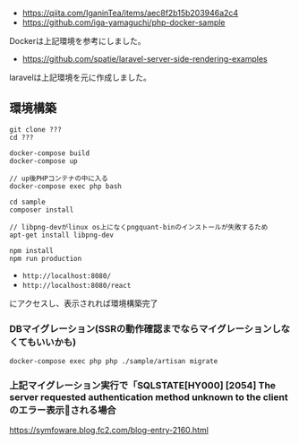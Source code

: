 * https://qiita.com/IganinTea/items/aec8f2b15b203946a2c4
* https://github.com/iga-yamaguchi/php-docker-sample

Dockerは上記環境を参考にしました。

* https://github.com/spatie/laravel-server-side-rendering-examples

laravelは上記環境を元に作成しました。


## 環境構築
```
git clone ???
cd ???

docker-compose build
docker-compose up

// up後PHPコンテナの中に入る
docker-compose exec php bash

cd sample
composer install

// libpng-devがlinux os上になくpngquant-binのインストールが失敗するため
apt-get install libpng-dev

npm install
npm run production
```

* `http://localhost:8080/`
* `http://localhost:8080/react`


にアクセスし、表示されれば環境構築完了


### DBマイグレーション(SSRの動作確認までならマイグレーションしなくてもいいかも)
```
docker-compose exec php php ./sample/artisan migrate
```


### 上記マイグレーション実行で「SQLSTATE[HY000] [2054] The server requested authentication method unknown to the client のエラー表示される場合

https://symfoware.blog.fc2.com/blog-entry-2160.html
